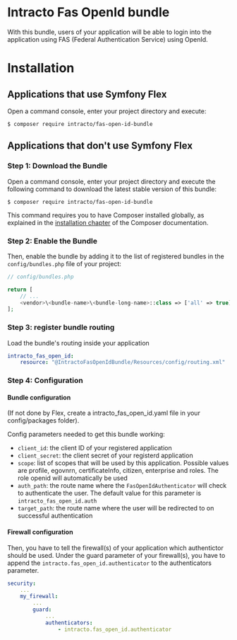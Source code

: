 Intracto Fas OpenId bundle
==========================
With this bundle, users of your application will be able to login into the application using FAS (Federal Authentication Service) using OpenId.

Installation
============
Applications that use Symfony Flex
----------------------------------
Open a command console, enter your project directory and execute:

```console
$ composer require intracto/fas-open-id-bundle
```

Applications that don't use Symfony Flex
----------------------------------------

### Step 1: Download the Bundle

Open a command console, enter your project directory and execute the
following command to download the latest stable version of this bundle:

```console
$ composer require intracto/fas-open-id-bundle
```

This command requires you to have Composer installed globally, as explained
in the [installation chapter](https://getcomposer.org/doc/00-intro.md)
of the Composer documentation.

### Step 2: Enable the Bundle

Then, enable the bundle by adding it to the list of registered bundles
in the `config/bundles.php` file of your project:

```php
// config/bundles.php

return [
    // ...
    <vendor>\<bundle-name>\<bundle-long-name>::class => ['all' => true],
];
```

### Step 3: register bundle routing
Load the bundle's routing inside your application
```yaml
intracto_fas_open_id:
    resource: "@IntractoFasOpenIdBundle/Resources/config/routing.xml"
```
### Step 4: Configuration
#### Bundle configuration
(If not done by Flex, create a intracto_fas_open_id.yaml file in your config/packages folder).

Config parameters needed to get this bundle working:
* `client_id`: the client ID of your registered application
* `client_secret`:  the client secret of your registerd application
* `scope`: list of scopes that will be used by this application. Possible values are profile, egovnrn, certificateInfo, citizen, enterprise and roles. The role openid will automatically be used
* `auth_path`: the route name where the `FasOpenIdAuthenticator` will check to authenticate the user. The default value for this parameter is `intracto_fas_open_id.auth`
* `target_path`: the route name where the user will be redirected to on successful authentication

#### Firewall configuration
Then, you have to tell the firewall(s) of your application which authentictor should be used. Under the guard parameter of your firewall(s), you have to append the `intracto.fas_open_id.authenticator` to the authenticators parameter.
```yaml
security:
    ...
    my_firewall:
        ...
        guard:
            ...
            authenticators:
                - intracto.fas_open_id.authenticator

```
